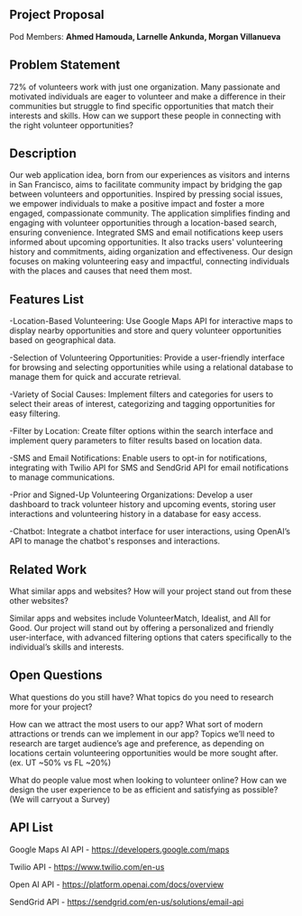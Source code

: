 ## Project Proposal

Pod Members: **Ahmed Hamouda, Larnelle Ankunda, Morgan Villanueva**

## Problem Statement

72% of volunteers work with just one organization. Many passionate and motivated individuals are eager to volunteer and make a difference in their communities but struggle to find specific opportunities that match their interests and skills. How can we support these people in connecting with the right volunteer opportunities?

## Description

Our web application idea, born from our experiences as visitors and interns in San Francisco, aims to facilitate community impact by bridging the gap between volunteers and opportunities. Inspired by pressing social issues, we empower individuals to make a positive impact and foster a more engaged, compassionate community.
The application simplifies finding and engaging with volunteer opportunities through a location-based search, ensuring convenience. Integrated SMS and email notifications keep users informed about upcoming opportunities. It also tracks users' volunteering history and commitments, aiding organization and effectiveness. Our design focuses on making volunteering easy and impactful, connecting individuals with the places and causes that need them most.

## Features List
-Location-Based Volunteering:
Use Google Maps API for interactive maps to display nearby opportunities and store and query volunteer opportunities based on geographical data.

-Selection of Volunteering Opportunities:
Provide a user-friendly interface for browsing and selecting opportunities while using a relational database to manage them for quick and accurate retrieval.

-Variety of Social Causes:
Implement filters and categories for users to select their areas of interest, categorizing and tagging opportunities for easy filtering.

-Filter by Location:
Create filter options within the search interface and implement query parameters to filter results based on location data.

-SMS and Email Notifications:
Enable users to opt-in for notifications, integrating with Twilio API for SMS and SendGrid API for email notifications to manage communications.

-Prior and Signed-Up Volunteering Organizations:
Develop a user dashboard to track volunteer history and upcoming events, storing user interactions and volunteering history in a database for easy access.

-Chatbot:
Integrate a chatbot interface for user interactions, using OpenAI’s API to manage the chatbot's responses and interactions.

## Related Work

What similar apps and websites? How will your project stand out from these other websites?

Similar apps and websites include VolunteerMatch, Idealist, and All for Good. Our project will stand out by offering a personalized and friendly user-interface, with advanced filtering options that caters specifically to the individual’s skills and interests. 



## Open Questions

What questions do you still have? What topics do you need to research more for your project?

How can we attract the most users to our app? What sort of modern attractions or trends can we implement in our app? 
Topics we’ll need to research are target audience’s age and preference, as depending on locations certain volunteering opportunities would be more sought after. (ex. UT ~50% vs FL ~20%)

What do people value most when looking to volunteer online? How can we design the user experience to be as efficient and satisfying as possible? (We will carryout a Survey)  

## API List

Google Maps AI API - https://developers.google.com/maps

Twilio API - https://www.twilio.com/en-us

Open AI API - https://platform.openai.com/docs/overview

SendGrid API - https://sendgrid.com/en-us/solutions/email-api
